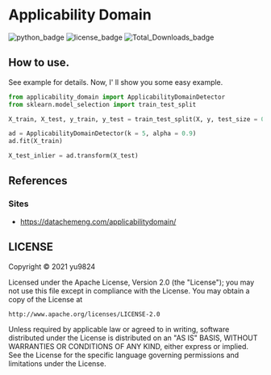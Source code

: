 # Applicability Domain

![python_badge](https://img.shields.io/pypi/pyversions/applicability-domain)
![license_badge](https://img.shields.io/pypi/l/applicability-domain)
![Total_Downloads_badge](https://pepy.tech/badge/applicability-domain)

## How to use.
See example for details.
Now, I' ll show you some easy example.

```python
from applicability_domain import ApplicabilityDomainDetector
from sklearn.model_selection import train_test_split

X_train, X_test, y_train, y_test = train_test_split(X, y, test_size = 0.2, random_state = SEED)

ad = ApplicabilityDomainDetector(k = 5, alpha = 0.9)
ad.fit(X_train)

X_test_inlier = ad.transform(X_test)
```

## References
### Sites
* https://datachemeng.com/applicabilitydomain/


## LICENSE
Copyright © 2021 yu9824

Licensed under the Apache License, Version 2.0 (the "License");
you may not use this file except in compliance with the License.
You may obtain a copy of the License at

    http://www.apache.org/licenses/LICENSE-2.0

Unless required by applicable law or agreed to in writing, software
distributed under the License is distributed on an "AS IS" BASIS,
WITHOUT WARRANTIES OR CONDITIONS OF ANY KIND, either express or implied.
See the License for the specific language governing permissions and
limitations under the License.